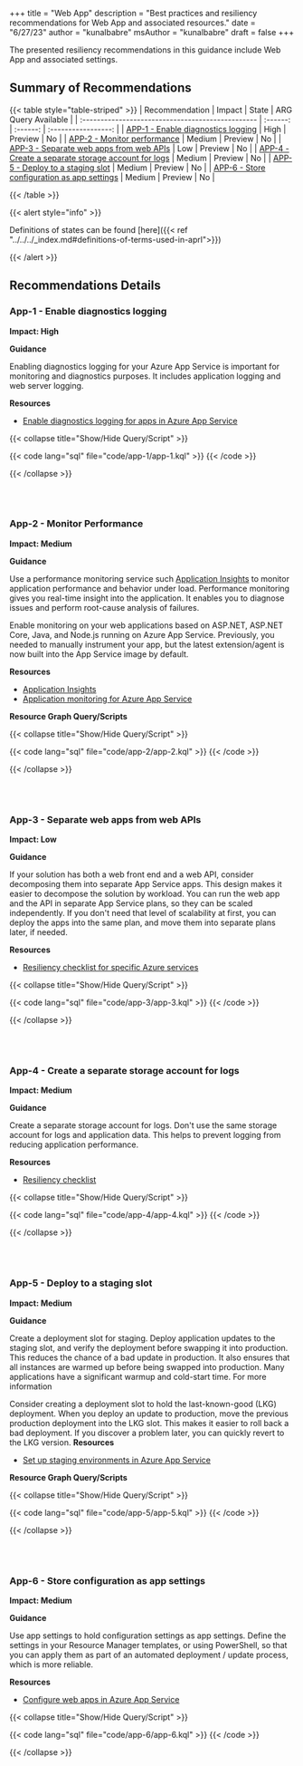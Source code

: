 +++
title = "Web App"
description = "Best practices and resiliency recommendations for Web App and associated resources."
date = "6/27/23"
author = "kunalbabre"
msAuthor = "kunalbabre"
draft = false
+++

The presented resiliency recommendations in this guidance include Web App and associated settings.

## Summary of Recommendations

{{< table style="table-striped" >}}
| Recommendation | Impact | State | ARG Query Available |
| :------------------------------------------------ | :------: | :------: | :-----------------: |
| [APP-1 - Enable diagnostics logging](#app-1---enable-diagnostics-logging) | High | Preview | No |
| [APP-2 - Monitor performance](#app-2---monitor-performance) | Medium | Preview | No |
| [APP-3 - Separate web apps from web APIs](#app-3---separate-web-apps-from-web-apis) | Low | Preview | No |
| [APP-4 - Create a separate storage account for logs](#app-4---create-a-separate-storage-account-for-logs) | Medium | Preview | No |
| [APP-5 - Deploy to a staging slot](#app-5---deploy-to-a-staging-slot) | Medium | Preview | No |
| [APP-6 - Store configuration as app settings](#app-6---store-configuration-as-app-settings) | Medium | Preview | No |

{{< /table >}}

{{< alert style="info" >}}

Definitions of states can be found [here]({{< ref "../../../_index.md#definitions-of-terms-used-in-aprl">}})

{{< /alert >}}

## Recommendations Details

### App-1 - Enable diagnostics logging

**Impact: High**

**Guidance**

Enabling diagnostics logging for your Azure App Service is important for monitoring and diagnostics purposes. It includes application logging and web server logging.

**Resources**

- [Enable diagnostics logging for apps in Azure App Service](https://learn.microsoft.com/azure/app-service/troubleshoot-diagnostic-logs)

{{< collapse title="Show/Hide Query/Script" >}}

{{< code lang="sql" file="code/app-1/app-1.kql" >}} {{< /code >}}

{{< /collapse >}}

<br><br>

### App-2 - Monitor Performance

**Impact: Medium**

**Guidance**

Use a performance monitoring service such [Application Insights](https://learn.microsoft.com/azure/application-insights/app-insights-overview) to monitor application performance and behavior under load. Performance monitoring gives you real-time insight into the application. It enables you to diagnose issues and perform root-cause analysis of failures.

Enable monitoring on your web applications based on ASP.NET, ASP.NET Core, Java, and Node.js running on Azure App Service. Previously, you needed to manually instrument your app, but the latest extension/agent is now built into the App Service image by default.

**Resources**

- [Application Insights](https://learn.microsoft.com/azure/application-insights/app-insights-overview)
- [Application monitoring for Azure App Service](https://learn.microsoft.com/azure/azure-monitor/app/azure-web-apps)

**Resource Graph Query/Scripts**

{{< collapse title="Show/Hide Query/Script" >}}

{{< code lang="sql" file="code/app-2/app-2.kql" >}} {{< /code >}}

{{< /collapse >}}

<br><br>

### App-3 - Separate web apps from web APIs

**Impact: Low**

**Guidance**

If your solution has both a web front end and a web API, consider decomposing them into separate App Service apps. This design makes it easier to decompose the solution by workload. You can run the web app and the API in separate App Service plans, so they can be scaled independently. If you don't need that level of scalability at first, you can deploy the apps into the same plan, and move them into separate plans later, if needed.

**Resources**

- [Resiliency checklist for specific Azure services](https://learn.microsoft.com/azure/architecture/checklist/resiliency-per-service#app-service)

{{< collapse title="Show/Hide Query/Script" >}}

{{< code lang="sql" file="code/app-3/app-3.kql" >}} {{< /code >}}

{{< /collapse >}}

<br><br>

### App-4 - Create a separate storage account for logs

**Impact: Medium**

**Guidance**

Create a separate storage account for logs. Don't use the same storage account for logs and application data. This helps to prevent logging from reducing application performance.

**Resources**

- [Resiliency checklist](https://learn.microsoft.com/azure/architecture/checklist/resiliency-per-service#app-service)

{{< collapse title="Show/Hide Query/Script" >}}

{{< code lang="sql" file="code/app-4/app-4.kql" >}} {{< /code >}}

{{< /collapse >}}

<br><br>

### App-5 - Deploy to a staging slot

**Impact: Medium**

**Guidance**

Create a deployment slot for staging. Deploy application updates to the staging slot, and verify the deployment before swapping it into production. This reduces the chance of a bad update in production. It also ensures that all instances are warmed up before being swapped into production. Many applications have a significant warmup and cold-start time. For more information

Consider creating a deployment slot to hold the last-known-good (LKG) deployment. When you deploy an update to production, move the previous production deployment into the LKG slot. This makes it easier to roll back a bad deployment. If you discover a problem later, you can quickly revert to the LKG version.
**Resources**

- [Set up staging environments in Azure App Service](https://learn.microsoft.com/azure/app-service-web/web-sites-staged-publishing)

**Resource Graph Query/Scripts**

{{< collapse title="Show/Hide Query/Script" >}}

{{< code lang="sql" file="code/app-5/app-5.kql" >}} {{< /code >}}

{{< /collapse >}}

<br><br>

### App-6 - Store configuration as app settings

**Impact: Medium**

**Guidance**

Use app settings to hold configuration settings as app settings. Define the settings in your Resource Manager templates, or using PowerShell, so that you can apply them as part of an automated deployment / update process, which is more reliable.

**Resources**

- [Configure web apps in Azure App Service](https://learn.microsoft.com/azure/app-service-web/web-sites-configure)

{{< collapse title="Show/Hide Query/Script" >}}

{{< code lang="sql" file="code/app-6/app-6.kql" >}} {{< /code >}}

{{< /collapse >}}

<br><br>
